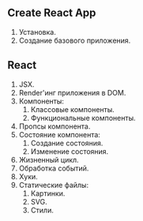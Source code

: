 ## Create React App

1. Установка.
2. Создание базового приложения.

## React

1. JSX.
2. Render'инг приложения в DOM.
3. Компоненты:
	1. Классовые компоненты.
	2. Функциональные компоненты.
4. Пропсы компонента.
5. Состояние компонента:
	1. Создание состояния.
	2. Изменение состояния.
6. Жизненный цикл.
7. Обработка событий.
8. Хуки.
9. Статические файлы:
	1. Картинки.
	2. SVG.
	3. Стили.